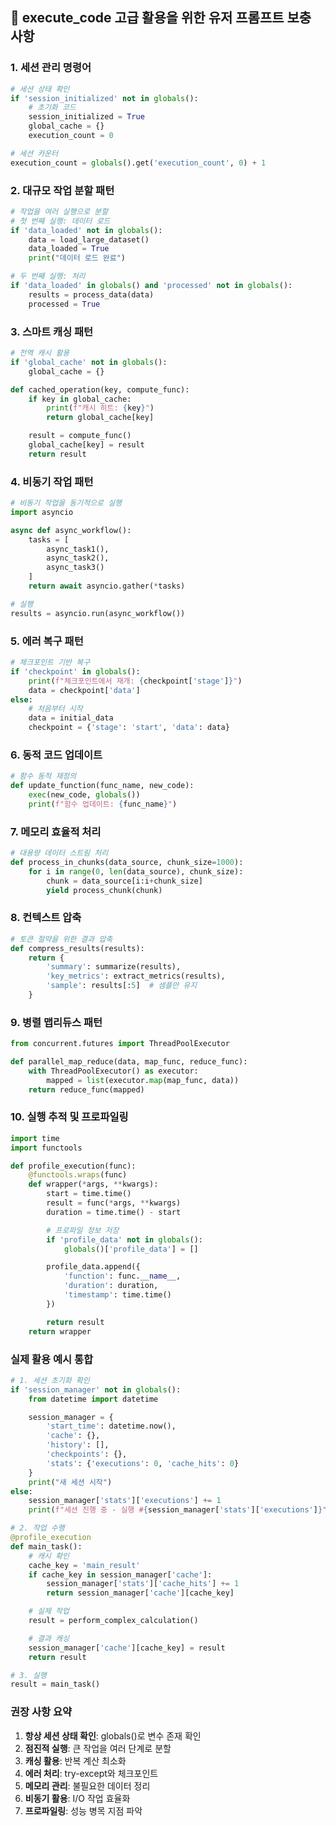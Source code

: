 
## 🚀 execute_code 고급 활용을 위한 유저 프롬프트 보충 사항

### 1. 세션 관리 명령어
```python
# 세션 상태 확인
if 'session_initialized' not in globals():
    # 초기화 코드
    session_initialized = True
    global_cache = {}
    execution_count = 0

# 세션 카운터
execution_count = globals().get('execution_count', 0) + 1
```

### 2. 대규모 작업 분할 패턴
```python
# 작업을 여러 실행으로 분할
# 첫 번째 실행: 데이터 로드
if 'data_loaded' not in globals():
    data = load_large_dataset()
    data_loaded = True
    print("데이터 로드 완료")

# 두 번째 실행: 처리
if 'data_loaded' in globals() and 'processed' not in globals():
    results = process_data(data)
    processed = True
```

### 3. 스마트 캐싱 패턴
```python
# 전역 캐시 활용
if 'global_cache' not in globals():
    global_cache = {}

def cached_operation(key, compute_func):
    if key in global_cache:
        print(f"캐시 히트: {key}")
        return global_cache[key]

    result = compute_func()
    global_cache[key] = result
    return result
```

### 4. 비동기 작업 패턴
```python
# 비동기 작업을 동기적으로 실행
import asyncio

async def async_workflow():
    tasks = [
        async_task1(),
        async_task2(),
        async_task3()
    ]
    return await asyncio.gather(*tasks)

# 실행
results = asyncio.run(async_workflow())
```

### 5. 에러 복구 패턴
```python
# 체크포인트 기반 복구
if 'checkpoint' in globals():
    print(f"체크포인트에서 재개: {checkpoint['stage']}")
    data = checkpoint['data']
else:
    # 처음부터 시작
    data = initial_data
    checkpoint = {'stage': 'start', 'data': data}
```

### 6. 동적 코드 업데이트
```python
# 함수 동적 재정의
def update_function(func_name, new_code):
    exec(new_code, globals())
    print(f"함수 업데이트: {func_name}")
```

### 7. 메모리 효율적 처리
```python
# 대용량 데이터 스트림 처리
def process_in_chunks(data_source, chunk_size=1000):
    for i in range(0, len(data_source), chunk_size):
        chunk = data_source[i:i+chunk_size]
        yield process_chunk(chunk)
```

### 8. 컨텍스트 압축
```python
# 토큰 절약을 위한 결과 압축
def compress_results(results):
    return {
        'summary': summarize(results),
        'key_metrics': extract_metrics(results),
        'sample': results[:5]  # 샘플만 유지
    }
```

### 9. 병렬 맵리듀스 패턴
```python
from concurrent.futures import ThreadPoolExecutor

def parallel_map_reduce(data, map_func, reduce_func):
    with ThreadPoolExecutor() as executor:
        mapped = list(executor.map(map_func, data))
    return reduce_func(mapped)
```

### 10. 실행 추적 및 프로파일링
```python
import time
import functools

def profile_execution(func):
    @functools.wraps(func)
    def wrapper(*args, **kwargs):
        start = time.time()
        result = func(*args, **kwargs)
        duration = time.time() - start

        # 프로파일 정보 저장
        if 'profile_data' not in globals():
            globals()['profile_data'] = []

        profile_data.append({
            'function': func.__name__,
            'duration': duration,
            'timestamp': time.time()
        })

        return result
    return wrapper
```

### 실제 활용 예시 통합
```python
# 1. 세션 초기화 확인
if 'session_manager' not in globals():
    from datetime import datetime

    session_manager = {
        'start_time': datetime.now(),
        'cache': {},
        'history': [],
        'checkpoints': {},
        'stats': {'executions': 0, 'cache_hits': 0}
    }
    print("새 세션 시작")
else:
    session_manager['stats']['executions'] += 1
    print(f"세션 진행 중 - 실행 #{session_manager['stats']['executions']}")

# 2. 작업 수행
@profile_execution
def main_task():
    # 캐시 확인
    cache_key = 'main_result'
    if cache_key in session_manager['cache']:
        session_manager['stats']['cache_hits'] += 1
        return session_manager['cache'][cache_key]

    # 실제 작업
    result = perform_complex_calculation()

    # 결과 캐싱
    session_manager['cache'][cache_key] = result
    return result

# 3. 실행
result = main_task()
```

### 권장 사항 요약
1. **항상 세션 상태 확인**: globals()로 변수 존재 확인
2. **점진적 실행**: 큰 작업을 여러 단계로 분할
3. **캐싱 활용**: 반복 계산 최소화
4. **에러 처리**: try-except와 체크포인트
5. **메모리 관리**: 불필요한 데이터 정리
6. **비동기 활용**: I/O 작업 효율화
7. **프로파일링**: 성능 병목 지점 파악
